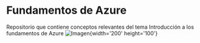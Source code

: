 # Fundamentos de Azure
Repositorio que contiene conceptos relevantes del tema Introducción a los fundamentos de Azure ![Imagen](https://www.abd.es/wp-content/uploads/2021/03/principal.png){width='200' height='100'}
